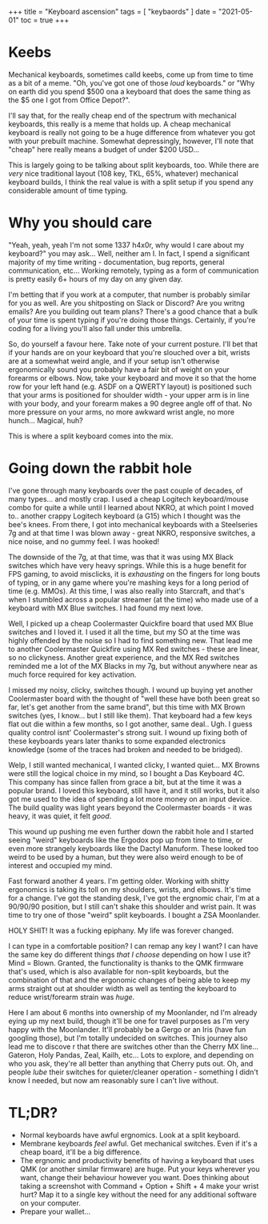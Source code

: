 +++
title = "Keyboard ascension"
tags = [
    "keybaords"
]
date = "2021-05-01"
toc = true
+++

# Keebs

Mechanical keyboards, sometimes calld keebs, come up from time to time as a bit of a meme. "Oh, you've got one of those *loud* keyboards." or "Why on earth did you spend $500 ona a keyboard that does the same thing as the $5 one I got from Office Depot?".

I'll say that, for the really cheap end of the spectrum with mechanical keyboards, this really is a meme that holds up. A cheap mechanical keyboard is really not going to be a huge difference from whatever you got with your prebuilt machine. Somewhat depressingly, however, I'll note that "cheap" here really means a budget of under $200 USD...

This is largely going to be talking about split keyboards, too. While there are *very* nice traditional layout (108 key, TKL, 65%, whatever) mechanical keyboard builds, I think the real value is with a split setup if you spend any considerable amount of time typing.

# Why you should care

"Yeah, yeah, yeah I'm not some 1337 h4x0r, why would I care about my keyboard?" you may ask... Well, neither am I. In fact, I spend a significant majority of my time writing - documentation, bug reports, general communication, etc... Working remotely, typing as a form of communication is pretty easily 6+ hours of my day on any given day.

I'm betting that if you work at a computer, that number is probably similar for you as well. Are you shitposting on Slack or Discord? Are you writng emails? Are you building out team plans? There's a good chance that a bulk of your time is spent typing if you're doing those things. Certainly, if you're coding for a living you'll also fall under this umbrella.

So, do yourself a favour here. Take note of your current posture. I'll bet that if your hands are on your keyboard that you're slouched over a bit, wrists are at a somewhat weird angle, and if your setup isn't otherwise ergonomically sound you probably have a fair bit of weight on your forearms or elbows. Now, take your keyboard and move it so that the home row for your left hand (e.g. ASDF on a QWERTY layout) is positioned such that your arms is positioned for shoulder width - your upper arm is in line with your body, and your forearm makes a 90 degree angle off of that. No more pressure on your arms, no more awkward wrist angle, no more hunch... Magical, huh? 

This is where a split keyboard comes into the mix.

# Going down the rabbit hole

I've gone through many keyboards over the past couple of decades, of many types... and mostly crap. I used a cheap Logitech keyboard/mouse combo for quite a while until I learned about NKRO, at which point I moved to.. another crappy Logitech keyboard (a G15) which I thought was the bee's knees. From there, I got into mechanical keyboards with a Steelseries 7g and at that time I was blown away - great NKRO, responsive switches, a nice noise, and no gummy feel. I was hooked!

The downside of the 7g, at that time, was that it was using MX Black switches which have very heavy springs. While this is a huge benefit for FPS gaming, to avoid misclicks, it is _exhausting_ on the fingers for long bouts of typing, or in any game where you're mashing keys for a long period of time (e.g. MMOs). At this time, I was also really into Starcraft, and that's when I stumbled across a popular streamer (at the time) who made use of a keyboard with MX Blue switches. I had found my next love.

Well, I picked up a cheap Coolermaster Quickfire board that used MX Blue switches and I loved it. I used it all the time, but my SO at the time was highly offended by the noise so I had to find something new. That lead me to another Coolermaster Quickfire using MX Red switches - these are linear, so no clickyness. Another great experience, and the MX Red switches reminded me a lot of the MX Blacks in my 7g, but without anywhere near as much force required for key activation.

I missed my noisy, clicky, switches though. I wound up buying yet another Coolermaster board with the thought of "well these have both been great so far, let's get another from the same brand", but this time with MX Brown switches (yes, I know... but I still like them). That keyboard had a few keys flat out die within a few months, so I got another, same deal.. Ugh. I guess quality control isnt' Coolermaster's strong suit. I wound up fixing both of these keyboards years later thanks to some expanded electronics knowledge (some of the traces had broken and needed to be bridged).

Welp, I still wanted mechanical, I wanted clicky, I wanted quiet... MX Browns were still the logical choice in my mind, so I bought a Das Keyboard 4C. This company has since fallen from grace a bit, but at the time it was a popular brand. I loved this keyboard, still have it, and it still works, but it also got me used to the idea of spending a lot more money on an input device. The build quality was light years beyond the Coolermaster boards - it was heavy, it was quiet, it felt *good*.

This wound up pushing me even further down the rabbit hole and I started seeing "weird" keyboards like the Ergodox pop up from time to time, or even more strangely keyboards like the Dactyl Manuform. These looked too weird to be used by a human, but they were also weird enough to be of interest and occupied my mind.

Fast forward another 4 years. I'm getting older. Working with shitty ergonomics is taking its toll on my shoulders, wrists, and elbows. It's time for a change. I've got the standing desk, I've got the ergnomic chair, I'm at a 90/90/90 position, but I still can't shake this shoulder and wrist pain. It was time to try one of those "weird" split keyboards. I bought a ZSA Moonlander.

HOLY SHIT! It was a fucking epiphany. My life was forever changed.

I can type in a comfortable position? I can remap any key I want? I can have the same key do different things *that I choose* depending on how I use it? Mind = Blown. Granted, the functionality is thanks to the QMK firmware that's used, which is also available for non-split keyboards, but the combination of that and the ergonomic changes of being able to keep my arms straight out at shoulder width as well as tenting the keyboard to reduce wrist/forearm strain was *huge*.

Here I am about 6 months into ownership of my Moonlander, nd I'm already eying up my next build, though it'll be one for travel purposes as I'm very happy with the Moonlander. It'll probably be a Gergo or an Iris (have fun googling those), but I'm totally undecided on switches. This journey also lead me to discove r that there are switches other than the Cherry MX line... Gateron, Holy Pandas, Zeal, Kailh, etc... Lots to explore, and depending on who you ask, they're all better than anything that Cherry puts out. Oh, and people _lube_ their switches for quieter/cleaner operation - something I didn't know I needed, but now am reasonably sure I can't live without.

# TL;DR?

- Normal keyboards have awful ergnomics. Look at a split keyboard.
- Membrane keyboards *feel* awful. Get mechanical switches. Even if it's a cheap board, it'll be a big difference.
- The ergnomic and productivity benefits of having a keyboard that uses QMK (or another similar firmware) are huge. Put your keys wherever you want, change their behaviour however you want. Does thinking about taking a screenshot with Command + Option + Shift + 4 make your wrist hurt? Map it to a single key without the need for any additional software on your computer.
- Prepare your wallet... 
